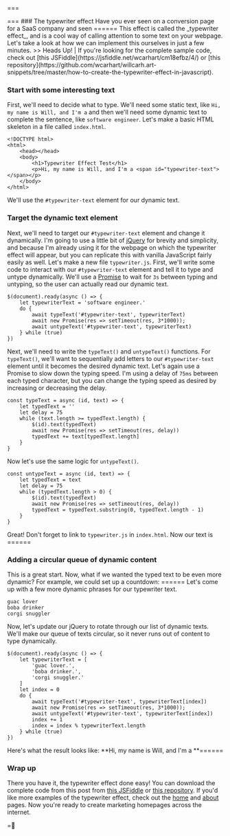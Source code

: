 ===
<div>
	<script>
		const typeText = async (id, text, delay) => {
			if (delay === 0) {
				$(id).text(text)
				return
			}
			let typedText = ''
			while (text.length >= typedText.length) {
				$(id).text(typedText)
				await new Promise(res => setTimeout(res, delay))
				typedText += text[typedText.length]
			}
		}
		const untypeText = async (id, text, delay) => {
			if (delay === 0) {
				$(id).text(text)
				return
			}
			let typedText = text
			while (typedText.length > 0) {
				$(id).text(typedText)
				await new Promise(res => setTimeout(res, delay))
				typedText = typedText.substring(0, typedText.length - 1)
			}
		}
		$(document).ready(async () => {
			let typewriterText = 'some text that automatically types itself?'
			do {
				await typeText('#typewriter-text-0', typewriterText, 75)
				await new Promise(res => setTimeout(res, 3*1000));
				await untypeText('#typewriter-text-0', typewriterText, 75)
			} while (true)
		})
		$(document).ready(async () => {
			let typewriterText = 'typing automatically!'
			do {
				await typeText('#typewriter-text-1', typewriterText, 75)
				await new Promise(res => setTimeout(res, 3*1000));
				await untypeText('#typewriter-text-1', typewriterText, 75)
			} while (true)
		})
		$(document).ready(async () => {
			let typewriterText = ['10','9','8','7','6','5','4','3','2','1','BOOM']
			let index = 0
			do {
				await typeText('#typewriter-text-2', typewriterText[index], 0)
				await new Promise(res => setTimeout(res, 500));
				await untypeText('#typewriter-text-2', typewriterText[index], 0)
				index += 1
				index = index % typewriterText.length
			} while (true)
		})
		$(document).ready(async () => {
			let typewriterText = [
				'guac lover.',
				'boba drinker.',
				'corgi snuggler.'
			]
			let index = 0
			do {
				await typeText('#typewriter-text-3', typewriterText[index], 75)
				await new Promise(res => setTimeout(res, 3*1000));
				await untypeText('#typewriter-text-3', typewriterText[index], 75)
				index += 1
				index = index % typewriterText.length
			} while (true)
		})
	</script>
	<style>
		[id^="typewriter-text-"] {
			color: var(--color) !important;
		}
	</style>
</div>
===
### The typewriter effect
Have you ever seen on a conversion page for a SaaS company and seen ===<span id="typewriter-text-0"></span>===
This effect is called the _typewriter effect_, and is a cool way of calling attention to some text on your webpage. Let's take a look at how we can implement this ourselves in just a few minutes.
>> Heads Up! | If you're looking for the complete sample code, check out [this JSFiddle](https://jsfiddle.net/wcarhart/cm18efbz/4/) or [this repository](https://github.com/wcarhart/willcarh.art-snippets/tree/master/how-to-create-the-typewriter-effect-in-javascript).


### Start with some interesting text
First, we'll need to decide what to type. We'll need some static text, like `Hi, my name is Will, and I'm a` and then we'll need some dynamic text to complete the sentence, like `software engineer`.
Let's make a basic HTML skeleton in a file called `index.html`.
```
<!DOCTYPE html>
<html>
    <head></head>
    <body>
        <h1>Typewriter Effect Test</h1>
        <p>Hi, my name is Will, and I'm a <span id="typewriter-text"></span></p>
    </body>
</html>
```
We'll use the `#typewriter-text` element for our dynamic text.

### Target the dynamic text element
Next, we'll need to target our `#typewriter-text` element and change it dynamically. I'm going to use a little bit of [jQuery](https://jquery.com/) for brevity and simplicity, and because I'm already using it for the webpage on which the typewriter effect will appear, but you can replicate this with vanilla JavaScript fairly easily as well. Let's make a new file `typewriter.js`. First, we'll write some code to interact with our `#typewriter-text` element and tell it to type and untype dynamically. We'll use a [Promise](https://developer.mozilla.org/en-US/docs/Web/JavaScript/Reference/Global_Objects/Promise) to wait for `3s` between typing and untyping, so the user can actually read our dynamic text.
```
$(document).ready(async () => {
    let typewriterText = 'software engineer.'
    do {
        await typeText('#typewriter-text', typewriterText)
        await new Promise(res => setTimeout(res, 3*1000));
        await untypeText('#typewriter-text', typewriterText)
    } while (true)
})
```
Next, we'll need to write the `typeText()` and `untypeText()` functions. For `typeText()`, we'll want to sequentially add letters to our `#typewriter-text` element until it becomes the desired dynamic text. Let's again use a Promise to slow down the typing speed. I'm using a delay of `75ms` between each typed character, but you can change the typing speed as desired by increasing or decreasing the delay.
```
const typeText = async (id, text) => {
    let typedText = ''
    let delay = 75
    while (text.length >= typedText.length) {
        $(id).text(typedText)
        await new Promise(res => setTimeout(res, delay))
        typedText += text[typedText.length]
    }
}
```
Now let's use the same logic for `untypeText()`.
```
const untypeText = async (id, text) => {
    let typedText = text
    let delay = 75
    while (typedText.length > 0) {
        $(id).text(typedText)
        await new Promise(res => setTimeout(res, delay))
        typedText = typedText.substring(0, typedText.length - 1)
    }
}
```
Great! Don't forget to link to `typewriter.js` in `index.html`.
Now our text is ===<span id="typewriter-text-1"></span>===

### Adding a circular queue of dynamic content
This is a great start. Now, what if we wanted the typed text to be even more dynamic?
For example, we could set up a countdown: ===<span id="typewriter-text-2"></span>===
Let's come up with a few more dynamic phrases for our typewriter text.
```
guac lover
boba drinker
corgi snuggler
```
Now, let's update our jQuery to rotate through our list of dynamic texts. We'll make our queue of texts circular, so it never runs out of content to type dynamically.
```
$(document).ready(async () => {
    let typewriterText = [
        'guac lover.',
        'boba drinker.',
        'corgi snuggler.'
    ]
    let index = 0
    do {
        await typeText('#typewriter-text', typewriterText[index])
        await new Promise(res => setTimeout(res, 3*1000));
        await untypeText('#typewriter-text', typewriterText[index])
        index += 1
        index = index % typewriterText.length
    } while (true)
})
```
Here's what the result looks like:
**Hi, my name is Will, and I'm a **===<span id="typewriter-text-3"></span>===

### Wrap up
There you have it, the typewriter effect done easy! You can download the complete code from this post from [this JSFiddle](https://jsfiddle.net/wcarhart/cm18efbz/4/) or [this repository](https://github.com/wcarhart/willcarh.art-snippets/tree/master/how-to-create-the-typewriter-effect-in-javascript). If you'd like more examples of the typewriter effect, check out the [home]({{sys:home}}) and [about]({{src:about.html}}) pages. Now you're ready to create marketing homepages across the internet.

=🦉